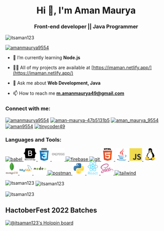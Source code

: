 <h1 align="center">Hi 👋, I'm Aman Maurya</h1>
<h3 align="center">Front-end developer || Java Programmer</h3>

<p align="left"> <img src="https://komarev.com/ghpvc/?username=itsaman123&label=Profile%20views&color=0e75b6&style=flat" alt="itsaman123" /> </p>

<p align="left"> <a href="https://twitter.com/amanmaurya9554" target="blank"><img src="https://img.shields.io/twitter/follow/amanmaurya9554?logo=twitter&style=for-the-badge" alt="amanmaurya9554" /></a> </p>

- 🌱 I’m currently learning **Node.js**

- 👨‍💻 All of my projects are available at [https://imaman.netlify.app/](https://imaman.netlify.app/)

- 💬 Ask me about **Web Development, Java**

- 📫 How to reach me **m.amanmaurya49@gmail.com**

<h3 align="left">Connect with me:</h3>
<p align="left">
<a href="https://twitter.com/amanmaurya9554" target="blank"><img align="center" src="https://raw.githubusercontent.com/rahuldkjain/github-profile-readme-generator/master/src/images/icons/Social/twitter.svg" alt="amanmaurya9554" height="30" width="40" /></a>
<a href="https://linkedin.com/in/aman-maurya-47b5131b5" target="blank"><img align="center" src="https://raw.githubusercontent.com/rahuldkjain/github-profile-readme-generator/master/src/images/icons/Social/linked-in-alt.svg" alt="aman-maurya-47b5131b5" height="30" width="40" /></a>
<a href="https://instagram.com/aman_maurya_9554" target="blank"><img align="center" src="https://raw.githubusercontent.com/rahuldkjain/github-profile-readme-generator/master/src/images/icons/Social/instagram.svg" alt="aman_maurya_9554" height="30" width="40" /></a>
<a href="https://www.codechef.com/users/aman9554" target="blank"><img align="center" src="https://cdn.jsdelivr.net/npm/simple-icons@3.1.0/icons/codechef.svg" alt="aman9554" height="30" width="40" /></a>
<a href="https://www.leetcode.com/tinycoder49" target="blank"><img align="center" src="https://raw.githubusercontent.com/rahuldkjain/github-profile-readme-generator/master/src/images/icons/Social/leet-code.svg" alt="tinycoder49" height="30" width="40" /></a>
</p>

<h3 align="left">Languages and Tools:</h3>
<p align="left"> <a href="https://babeljs.io/" target="_blank" rel="noreferrer"> <img src="https://www.vectorlogo.zone/logos/babeljs/babeljs-icon.svg" alt="babel" width="40" height="40"/> </a> <a href="https://getbootstrap.com" target="_blank" rel="noreferrer"> <img src="https://raw.githubusercontent.com/devicons/devicon/master/icons/bootstrap/bootstrap-plain-wordmark.svg" alt="bootstrap" width="40" height="40"/> </a> <a href="https://www.w3schools.com/css/" target="_blank" rel="noreferrer"> <img src="https://raw.githubusercontent.com/devicons/devicon/master/icons/css3/css3-original-wordmark.svg" alt="css3" width="40" height="40"/> </a> <a href="https://expressjs.com" target="_blank" rel="noreferrer"> <img src="https://raw.githubusercontent.com/devicons/devicon/master/icons/express/express-original-wordmark.svg" alt="express" width="40" height="40"/> </a> <a href="https://firebase.google.com/" target="_blank" rel="noreferrer"> <img src="https://www.vectorlogo.zone/logos/firebase/firebase-icon.svg" alt="firebase" width="40" height="40"/> </a> <a href="https://git-scm.com/" target="_blank" rel="noreferrer"> <img src="https://www.vectorlogo.zone/logos/git-scm/git-scm-icon.svg" alt="git" width="40" height="40"/> </a> <a href="https://www.w3.org/html/" target="_blank" rel="noreferrer"> <img src="https://raw.githubusercontent.com/devicons/devicon/master/icons/html5/html5-original-wordmark.svg" alt="html5" width="40" height="40"/> </a> <a href="https://www.java.com" target="_blank" rel="noreferrer"> <img src="https://raw.githubusercontent.com/devicons/devicon/master/icons/java/java-original.svg" alt="java" width="40" height="40"/> </a> <a href="https://developer.mozilla.org/en-US/docs/Web/JavaScript" target="_blank" rel="noreferrer"> <img src="https://raw.githubusercontent.com/devicons/devicon/master/icons/javascript/javascript-original.svg" alt="javascript" width="40" height="40"/> </a> <a href="https://www.linux.org/" target="_blank" rel="noreferrer"> <img src="https://raw.githubusercontent.com/devicons/devicon/master/icons/linux/linux-original.svg" alt="linux" width="40" height="40"/> </a> <a href="https://www.mongodb.com/" target="_blank" rel="noreferrer"> <img src="https://raw.githubusercontent.com/devicons/devicon/master/icons/mongodb/mongodb-original-wordmark.svg" alt="mongodb" width="40" height="40"/> </a> <a href="https://www.mysql.com/" target="_blank" rel="noreferrer"> <img src="https://raw.githubusercontent.com/devicons/devicon/master/icons/mysql/mysql-original-wordmark.svg" alt="mysql" width="40" height="40"/> </a> <a href="https://nodejs.org" target="_blank" rel="noreferrer"> <img src="https://raw.githubusercontent.com/devicons/devicon/master/icons/nodejs/nodejs-original-wordmark.svg" alt="nodejs" width="40" height="40"/> </a> <a href="https://postman.com" target="_blank" rel="noreferrer"> <img src="https://www.vectorlogo.zone/logos/getpostman/getpostman-icon.svg" alt="postman" width="40" height="40"/> </a> <a href="https://www.python.org" target="_blank" rel="noreferrer"> <img src="https://raw.githubusercontent.com/devicons/devicon/master/icons/python/python-original.svg" alt="python" width="40" height="40"/> </a> <a href="https://reactjs.org/" target="_blank" rel="noreferrer"> <img src="https://raw.githubusercontent.com/devicons/devicon/master/icons/react/react-original-wordmark.svg" alt="react" width="40" height="40"/> </a> <a href="https://sass-lang.com" target="_blank" rel="noreferrer"> <img src="https://raw.githubusercontent.com/devicons/devicon/master/icons/sass/sass-original.svg" alt="sass" width="40" height="40"/> </a> <a href="https://tailwindcss.com/" target="_blank" rel="noreferrer"> <img src="https://www.vectorlogo.zone/logos/tailwindcss/tailwindcss-icon.svg" alt="tailwind" width="40" height="40"/> </a> </p>

<p><img align="left" src="https://github-readme-stats.vercel.app/api/top-langs?username=itsaman123&show_icons=true&locale=en&layout=compact" alt="itsaman123" /></p>

<p>&nbsp;<img align="center" src="https://github-readme-stats.vercel.app/api?username=itsaman123&show_icons=true&locale=en" alt="itsaman123" /></p>

<p><img align="center" src="https://github-readme-streak-stats.herokuapp.com/?user=itsaman123&" alt="itsaman123" /></p>


<h2>HactoberFest 2022 Batches</h2>

[![@itsaman123's Holopin board](https://holopin.me/itsaman123)](https://holopin.io/@itsaman123)

